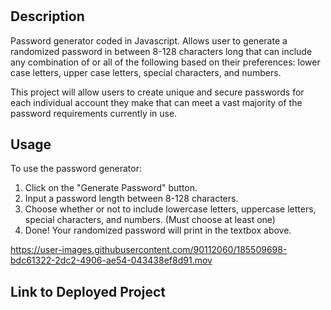 # <Password-Generator>

## Description

Password generator coded in Javascript. Allows user to generate a randomized password in between 8-128 characters long that can include any combination of or all of the following based on their preferences: lower case letters, upper case letters, special characters, and numbers.

This project will allow users to create unique and secure passwords for each individual account they make that can meet a vast majority of the password requirements currently in use.

## Usage

To use the password generator:

1. Click on the "Generate Password" button.
2. Input a password length between 8-128 characters.
3. Choose whether or not to include lowercase letters, uppercase letters, special characters, and numbers. (Must choose at least one)
4. Done! Your randomized password will print in the textbox above.


https://user-images.githubusercontent.com/90112060/185509698-bdc61322-2dc2-4906-ae54-043438ef8d91.mov


## Link to Deployed Project
